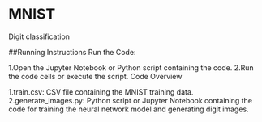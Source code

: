 # MNIST
Digit classification

##Running Instructions
Run the Code:

1.Open the Jupyter Notebook or Python script containing the code.
2.Run the code cells or execute the script.
Code Overview

1.train.csv: CSV file containing the MNIST training data.
2.generate_images.py: Python script or Jupyter Notebook containing the code for training the neural network model and generating digit images.
